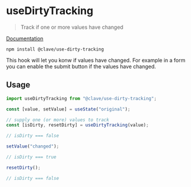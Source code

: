# useDirtyTracking

> Track if one or more values have changed

[Documentation](https://claveconsulting.github.io/react-hooks/use-dirty-tracking)

```shell
npm install @clave/use-dirty-tracking
```

This hook will let you konw if values have changed. For example in a form you can enable the submit button if the values have changed.

## Usage

```jsx
import useDirtyTracking from "@clave/use-dirty-tracking";

const [value, setValue] = useState("original");

// supply one (or more) values to track
const [isDirty, resetDirty] = useDirtyTracking(value);

// isDirty === false

setValue("changed");

// isDirty === true

resetDirty();

// isDirty === false
```
